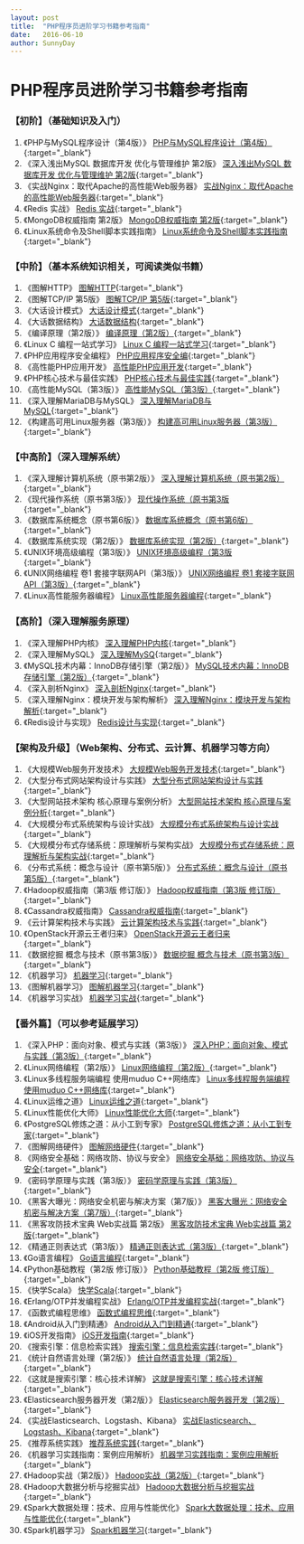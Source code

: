 ```yaml
---
layout: post
title:  "PHP程序员进阶学习书籍参考指南"
date:   2016-06-10
author: SunnyDay
---
```


# PHP程序员进阶学习书籍参考指南

### 【初阶】（基础知识及入门）
01. 《PHP与MySQL程序设计（第4版）》 [PHP与MySQL程序设计（第4版）](http://item.jd.com/10701892.html){:target="_blank"}
02. 《深入浅出MySQL 数据库开发 优化与管理维护 第2版》 [深入浅出MySQL 数据库开发 优化与管理维护 第2版](http://item.jd.com/11381295.html){:target="_blank"}
03. 《实战Nginx：取代Apache的高性能Web服务器》 [实战Nginx：取代Apache的高性能Web服务器](http://dwz.cn/2K1ryn){:target="_blank"}
04. 《Redis 实战》 [Redis 实战](http://item.jd.com/11791607.html){:target="_blank"}
06. 《MongoDB权威指南 第2版》 [MongoDB权威指南 第2版](http://item.jd.com/11384782.html){:target="_blank"}
07. 《Linux系统命令及Shell脚本实践指南》 [Linux系统命令及Shell脚本实践指南](http://item.jd.com/11354663.html){:target="_blank"}


### 【中阶】（基本系统知识相关，可阅读类似书籍）
01. 《图解HTTP》 [图解HTTP](http://item.jd.com/11449491.html){:target="_blank"}
02. 《图解TCP/IP 第5版》 [图解TCP/IP 第5版](http://item.jd.com/11253710.html){:target="_blank"}
03. 《大话设计模式》 [大话设计模式](http://item.jd.com/10079261.html){:target="_blank"}
04. 《大话数据结构》 [大话数据结构](http://item.jd.com/10663703.html){:target="_blank"}
05. 《编译原理（第2版）》 [编译原理（第2版）](http://item.jd.com/10058776.html){:target="_blank"}
06. 《Linux C 编程一站式学习》 [Linux C 编程一站式学习](http://dwz.cn/2K1C3n){:target="_blank"}
07. 《PHP应用程序安全编程》 [PHP应用程序安全编](http://dwz.cn/2K317p){:target="_blank"}
08. 《高性能PHP应用开发》  [高性能PHP应用开发](http://dwz.cn/2K1kcy){:target="_blank"}
09. 《PHP核心技术与最佳实践》 [PHP核心技术与最佳实践](http://item.jd.com/11123177.html){:target="_blank"}
10. 《高性能MySQL（第3版）》 [高性能MySQL（第3版）](http://item.jd.com/11220393.html){:target="_blank"}
11. 《深入理解MariaDB与MySQL》  [深入理解MariaDB与MySQL](http://item.jd.com/11835700.html){:target="_blank"}
12. 《构建高可用Linux服务器（第3版）》 [构建高可用Linux服务器（第3版）](http://item.jd.com/11557939.html){:target="_blank"}

### 【中高阶】（深入理解系统）
1. 《深入理解计算机系统（原书第2版）》 [深入理解计算机系统（原书第2版）](http://item.jd.com/10360906.html){:target="_blank"}
2. 《现代操作系统（原书第3版）》  [现代操作系统（原书第3版](http://item.jd.com/10058893.html){:target="_blank"}
3. 《数据库系统概念（原书第6版）》 [数据库系统概念（原书第6版）](http://item.jd.com/10954261.html){:target="_blank"}
4. 《数据库系统实现（第2版）》 [数据库系统实现（第2版）](http://item.jd.com/10060181.html){:target="_blank"}
5. 《UNIX环境高级编程（第3版）》 [UNIX环境高级编程（第3版](http://item.jd.com/11469694.html){:target="_blank"}
6. 《UNIX网络编程 卷1 套接字联网API（第3版）》 [UNIX网络编程 卷1 套接字联网API（第3版）](http://item.jd.com/11728741.html){:target="_blank"}
7. 《Linux高性能服务器编程》 [Linux高性能服务器编程](http://item.jd.com/11252777.html){:target="_blank"}

### 【高阶】（深入理解服务原理）
01. 《深入理解PHP内核》 [深入理解PHP内核](http://www.php-internals.com/book/){:target="_blank"}
02. 《深入理解MySQL》 [深入理解MySQ](http://item.jd.com/10063042.html){:target="_blank"}
03. 《MySQL技术内幕：InnoDB存储引擎（第2版）》 [MySQL技术内幕：InnoDB存储引擎（第2版）](http://item.jd.com/11252326.html){:target="_blank"}
04. 《深入剖析Nginx》 [深入剖析Nginx](http://item.jd.com/11226514.html){:target="_blank"}
05. 《深入理解Nginx：模块开发与架构解析》 [深入理解Nginx：模块开发与架构解析](http://item.jd.com/11217076.html){:target="_blank"}
06. 《Redis设计与实现》 [Redis设计与实现](http://item.jd.com/11486101.html){:target="_blank"}

### 【架构及升级】（Web架构、分布式、云计算、机器学习等方向）
01. 《大规模Web服务开发技术》 [大规模Web服务开发技术](http://dwz.cn/2K2o1d){:target="_blank"}
02. 《大型分布式网站架构设计与实践》 [大型分布式网站架构设计与实践](http://item.jd.com/11529266.html){:target="_blank"}
03. 《大型网站技术架构 核心原理与案例分析》 [大型网站技术架构 核心原理与案例分析](http://item.jd.com/11322972.html){:target="_blank"}
04. 《大规模分布式系统架构与设计实战》 [大规模分布式系统架构与设计实战](http://item.jd.com/11417660.html){:target="_blank"}
05. 《大规模分布式存储系统：原理解析与架构实战》 [大规模分布式存储系统：原理解析与架构实战](http://item.jd.com/11310547.html){:target="_blank"}
06. 《分布式系统：概念与设计（原书第5版）》 [分布式系统：概念与设计（原书第5版）](http://item.jd.com/11194499.html){:target="_blank"}
07. 《Hadoop权威指南（第3版 修订版）》 [Hadoop权威指南（第3版 修订版）](http://item.jd.com/11566298.html){:target="_blank"}
08. 《Cassandra权威指南》 [Cassandra权威指南](http://item.jd.com/10794341.html){:target="_blank"}
09. 《云计算架构技术与实践》 [云计算架构技术与实践](http://item.jd.com/11537731.html){:target="_blank"}
10. 《OpenStack开源云王者归来》 [OpenStack开源云王者归来](http://item.jd.com/11521443.html){:target="_blank"}
11. 《数据挖掘 概念与技术（原书第3版）》 [数据挖掘 概念与技术（原书第3版）](http://item.jd.com/11056660.html){:target="_blank"}
12. 《机器学习》 [机器学习](http://item.jd.com/10131321.html){:target="_blank"}
13. 《图解机器学习》 [图解机器学习](http://item.jd.com/11676112.html){:target="_blank"}
14. 《机器学习实战》 [机器学习实战](http://item.jd.com/11242112.html){:target="_blank"}

### 【番外篇】（可以参考延展学习）
01. 《深入PHP：面向对象、模式与实践（第3版）》 [深入PHP：面向对象、模式与实践（第3版）](http://item.jd.com/10794350.html){:target="_blank"}
02. 《Linux网络编程（第2版）》 [Linux网络编程（第2版）](http://item.jd.com/11397772.html){:target="_blank"}
03. 《Linux多线程服务端编程 使用muduo C++网络库》 [Linux多线程服务端编程 使用muduo C++网络库](http://item.jd.com/11163782.html){:target="_blank"}
04. 《Linux运维之道》 [Linux运维之道](http://item.jd.com/11375254.html){:target="_blank"}
05. 《Linux性能优化大师》 [Linux性能优化大师](http://item.jd.com/11734651.html){:target="_blank"}
06. 《PostgreSQL修炼之道：从小工到专家》 [PostgreSQL修炼之道：从小工到专家](http://item.jd.com/11684063.html){:target="_blank"}
07. 《图解网络硬件》 [图解网络硬件](http://item.jd.com/11506709.html){:target="_blank"}
08. 《网络安全基础：网络攻防、协议与安全》 [网络安全基础：网络攻防、协议与安全](http://item.jd.com/10550797.html){:target="_blank"}
09. 《密码学原理与实践（第3版）》 [密码学原理与实践（第3版）](http://item.jd.com/10067358.html){:target="_blank"}
10. 《黑客大曝光：网络安全机密与解决方案（第7版）》 [黑客大曝光：网络安全机密与解决方案（第7版）](http://item.jd.com/11307435.html){:target="_blank"}
11. 《黑客攻防技术宝典 Web实战篇 第2版》 [黑客攻防技术宝典 Web实战篇 第2版](http://item.jd.com/11020022.html){:target="_blank"}
12. 《精通正则表达式（第3版）》 [精通正则表达式（第3版）](http://item.jd.com/11070361.html){:target="_blank"}
13. 《Go语言编程》 [Go语言编程](http://item.jd.com/11067810.html){:target="_blank"}
14. 《Python基础教程（第2版 修订版）》 [Python基础教程（第2版 修订版）](http://item.jd.com/11461683.html){:target="_blank"}
15. 《快学Scala》 [快学Scala](http://item.jd.com/11113845.html){:target="_blank"}
16. 《Erlang/OTP并发编程实战》 [Erlang/OTP并发编程实战](http://item.jd.com/11037265.html){:target="_blank"}
17. 《函数式编程思维》 [函数式编程思维](http://item.jd.com/11763847.html){:target="_blank"}
18. 《Android从入门到精通》 [Android从入门到精通](http://item.jd.com/11078112.html){:target="_blank"}
19. 《iOS开发指南》 [iOS开发指南](http://item.jd.com/11681585.html){:target="_blank"}
20. 《搜索引擎：信息检索实践》 [搜索引擎：信息检索实践](http://item.jd.com/10059723.html){:target="_blank"}
21. 《统计自然语言处理（第2版）》 [统计自然语言处理（第2版）](http://item.jd.com/11314362.html){:target="_blank"}
22. 《这就是搜索引擎：核心技术详解》 [这就是搜索引擎：核心技术详解](http://item.jd.com/10893803.html){:target="_blank"}
23. 《Elasticsearch服务器开发（第2版）》 [Elasticsearch服务器开发（第2版）](http://item.jd.com/11615450.html){:target="_blank"}
24. 《实战Elasticsearch、Logstash、Kibana》 [实战Elasticsearch、Logstash、Kibana](http://item.jd.com/11706768.html){:target="_blank"}
25. 《推荐系统实践》 [推荐系统实践](http://item.jd.com/11007625.html){:target="_blank"}
26. 《机器学习实践指南：案例应用解析》 [机器学习实践指南：案例应用解析](http://item.jd.com/11447036.html){:target="_blank"}
27. 《Hadoop实战（第2版）》 [Hadoop实战（第2版）](http://item.jd.com/11116710.html){:target="_blank"}
28. 《Hadoop大数据分析与挖掘实战》 [Hadoop大数据分析与挖掘实战](http://item.jd.com/11837003.html){:target="_blank"}
29. 《Spark大数据处理：技术、应用与性能优化》 [Spark大数据处理：技术、应用与性能优化](http://item.jd.com/11577088.html){:target="_blank"}
30. 《Spark机器学习》 [Spark机器学习](http://item.jd.com/11763016.html){:target="_blank"}